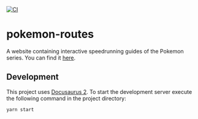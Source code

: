 [![CI](https://github.com/efoerster/pokemon-routes/workflows/CI/badge.svg)](https://github.com/efoerster/pokemon-routes/actions)

# pokemon-routes

A website containing interactive speedrunning guides of the Pokemon series.
You can find it [here](http://efoerster.github.io/pokemon-routes).

## Development

This project uses [Docusaurus 2](https://v2.docusaurus.io/). To start the development server execute the following command in the project directory:

```console
yarn start
```
